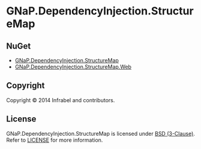 GNaP.DependencyInjection.StructureMap
=====================================

## NuGet

  * [GNaP.DependencyInjection.StructureMap](https://www.nuget.org/packages/GNaP.DependencyInjection.StructureMap/)
  * [GNaP.DependencyInjection.StructureMap.Web](https://www.nuget.org/packages/GNaP.DependencyInjection.StructureMap.Web/)

## Copyright

Copyright © 2014 Infrabel and contributors.

## License

GNaP.DependencyInjection.StructureMap is licensed under [BSD (3-Clause)](http://choosealicense.com/licenses/bsd-3-clause/ "Read more about the BSD (3-Clause) License"). Refer to [LICENSE](https://github.com/infrabel/GNaP.DependencyInjection.StructureMap/blob/master/LICENSE) for more information.
